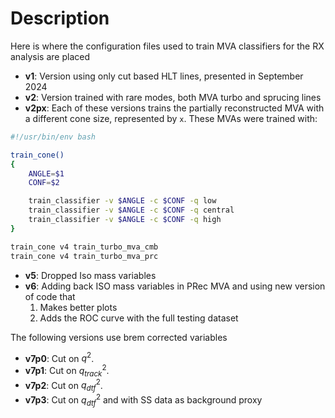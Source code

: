 # Description

Here is where the configuration files used to train MVA classifiers for the RX analysis are placed

- **v1**: Version using only cut based HLT lines, presented in September 2024
- **v2**: Version trained with rare modes, both MVA turbo and sprucing lines
- **v2px**: Each of these versions trains the partially reconstructed MVA with a different cone size, represented by `x`.
These MVAs were trained with:

```bash
#!/usr/bin/env bash

train_cone()
{
    ANGLE=$1
    CONF=$2

    train_classifier -v $ANGLE -c $CONF -q low
    train_classifier -v $ANGLE -c $CONF -q central
    train_classifier -v $ANGLE -c $CONF -q high
}

train_cone v4 train_turbo_mva_cmb
train_cone v4 train_turbo_mva_prc
```

- **v5**: Dropped Iso mass variables
- **v6**: Adding back ISO mass variables in PRec MVA and using new version of code that
    1. Makes better plots
    2. Adds the ROC curve with the full testing dataset

The following versions use brem corrected variables

- **v7p0**: Cut on $q^2$.
- **v7p1**: Cut on $q^2_{track}$.
- **v7p2**: Cut on $q^2_{dtf}$.
- **v7p3**: Cut on $q^2_{dtf}$ and with SS data as background proxy
